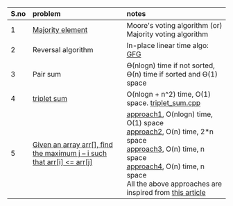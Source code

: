 | S.no | problem | notes |
|:-----|:-------|:-------|
| 1 | [Majority element](https://www.geeksforgeeks.org/problems/majority-element-1587115620/1) | Moore's voting algorithm (or) Majority voting algorithm | 
| 2 | Reversal algorithm | In-place linear time algo: [GFG](https://www.geeksforgeeks.org/program-for-array-rotation-continued-reversal-algorithm/) | 
| 3 | Pair sum | 	ϴ(nlogn) time if not sorted, ϴ(n) time if sorted and ϴ(1) space |
| 4 | [triplet sum](https://www.geeksforgeeks.org/problems/find-triplets-with-zero-sum/1) | O(nlogn + n^2) time, O(1) space. [triplet_sum.cpp](triplet_sum.cpp) |
| 5 | [Given an array arr[], find the maximum j – i such that arr[i] <= arr[j]](https://www.geeksforgeeks.org/problems/maximum-index3307/1) | [approach1](maximum_index1.cpp), O(nlogn) time, O(1) space <br/> [approach2](maximum_index2.cpp), O(n) time, 2*n space <br/> [approach3](maximum_index3.cpp), O(n) time, n space <br/> [approach4](maximum_index4.cpp), O(n) time, n space <br/> All the above approaches are inspired from [this article](https://www.geeksforgeeks.org/given-an-array-arr-find-the-maximum-j-i-such-that-arrj-arri/)|